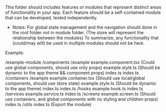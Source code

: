 This folder should includes features or modules that represent distinct areas of functionality in your app.
Each feature should be a self-contained module that can be developed, tested independently.
- Notes: 
For global state management and the navigation should done in the root folder not in module folder. 
(The store will represent the relationship between the modules)
To summarize, any functionality that (could/may will) be used in multiple modules should not be here.

Example:

/example-module
    /components
        /example
            example.component.tsx (Could use global components, should use only props)
            example.style.ts (Should be dynamic to the app theme && component props)
            index.ts
        index.ts
    /containers
        /example
            example.container.tsx (Should use local/global components, should use store state)
            example.style.ts (Should be dynamic to the app theme)
            index.ts
        index.ts
    /hooks
        example.hook.ts
        index.ts
    /services
        example.service.ts
        index.ts
    /screens
        example.screen.ts (Should use containers, and global components with no styling and children props)
        index.ts
    /utils
    index.ts (Export the module)

    